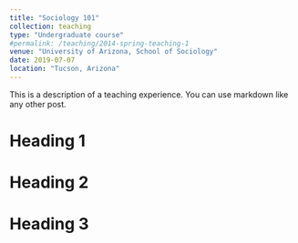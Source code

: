 ```yaml
---
title: "Sociology 101"
collection: teaching
type: "Undergraduate course"
#permalink: /teaching/2014-spring-teaching-1
venue: "University of Arizona, School of Sociology"
date: 2019-07-07
location: "Tucson, Arizona"
---
```


This is a description of a teaching experience. You can use markdown like any other post.

Heading 1
======

Heading 2
======

Heading 3
======
